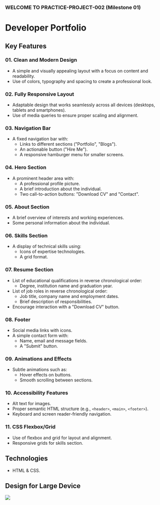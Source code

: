 ### WELCOME TO PRACTICE-PROJECT-002 (Milestone 01)

# Developer Portfolio

## Key Features

### 01. Clean and Modern Design

- A simple and visually appealing layout with a focus on content and readability.
- Use of colors, typography and spacing to create a professional look.

### 02. Fully Responsive Layout

- Adaptable design that works seamlessly across all devices (desktops, tablets and smartphones).
- Use of media queries to ensure proper scaling and alignment.

### 03. Navigation Bar

- A fixed navigation bar with:
  - Links to different sections ("Portfolio", "Blogs").
  - An actionable button ("Hire Me").
  - A responsive hamburger menu for smaller screens.

### 04. Hero Section

- A prominent header area with:
  - A professional profile picture.
  - A brief introduction about the individual.
  - Two call-to-action buttons: "Download CV" and "Contact".

### 05. About Section

- A brief overview of interests and working experiences.
- Some personal information about the individual.

### 06. Skills Section

- A display of technical skills using:
  - Icons of expertise technologies.
  - A grid format.

### 07. Resume Section

- List of educational qualifications in reverse chronological order:
  - Degree, institution name and graduation year.
- List of job roles in reverse chronological order:
  - Job title, company name and employment dates.
  - Brief description of responsibilities.
- Encourage interaction with a "Download CV" button.

### 08. Footer

- Social media links with icons.
- A simple contact form with:
  - Name, email and message fields.
  - A "Submit" button.

### 09. Animations and Effects

- Subtle animations such as:
  - Hover effects on buttons.
  - Smooth scrolling between sections.

### 10. Accessibility Features

- Alt text for images.
- Proper semantic HTML structure (e.g., `<header>`, `<main>`, `<footer>`).
- Keyboard and screen reader-friendly navigation.

### 11. CSS Flexbox/Grid

- Use of flexbox and grid for layout and alignment.
- Responsive grids for skills section.

## Technologies

- HTML & CSS.

## Design for Large Device

<img src="./desktop-view.png"/>
